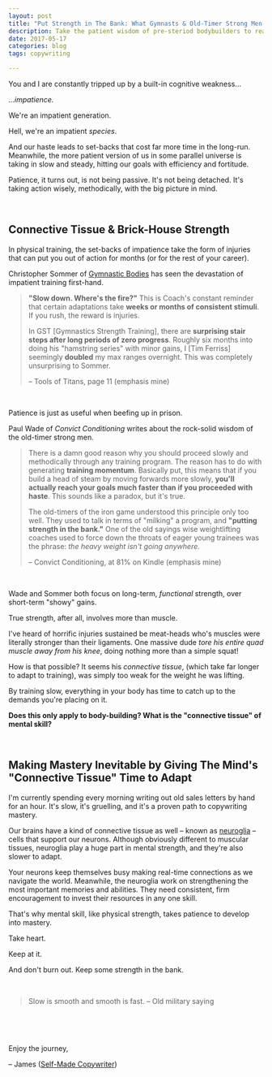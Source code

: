 ```yaml
---
layout: post
title: "Put Strength in The Bank: What Gymnasts & Old-Timer Strong Men Can Teach Us About Skill Acquisition"
description: Take the patient wisdom of pre-steriod bodybuilders to reach your goals faster.
date: 2017-05-17 
categories: blog
tags: copywriting

---
```


You and I are constantly tripped up by a built-in cognitive weakness…

*…impatience.*

We're an impatient generation. 

Hell, we're an impatient *species*. 

And our haste leads to set-backs that cost far more time in the long-run. Meanwhile, the more patient version of us in some parallel universe is taking in slow and steady, hitting our goals with efficiency and fortitude. 

Patience, it turns out, is not being passive. It's not being detached. It's taking action wisely, methodically, with the big picture in mind. 

&nbsp;

## Connective Tissue & Brick-House Strength
In physical training, the set-backs of impatience take the form of injuries that can put you out of action for months (or for the rest of your career). 

Christopher Sommer of [Gymnastic Bodies](https://www.gymnasticbodies.com/) has seen the devastation of impatient training first-hand. 

> **"Slow down. Where's the fire?"** This is Coach's constant reminder that certain adaptations take **weeks or months of consistent stimuli**. If you rush, the reward is injuries. 
>  
> In GST [Gymnastics Strength Training], there are **surprising stair steps after long periods of zero progress**. Roughly six months into doing his "hamstring series" with minor gains, I [Tim Ferriss] seemingly **doubled** my max ranges overnight. This was completely unsurprising to Sommer.
>  
> – Tools of Titans, page 11 (emphasis mine)

&nbsp; 

Patience is just as useful when beefing up in prison.

Paul Wade of *Convict Conditioning* writes about the rock-solid wisdom of the old-timer strong men.

> There is a damn good reason why you should proceed slowly and methodically through any training program. The reason has to do with generating **training momentum**. Basically put, this means that if you build a head of steam by moving forwards more slowly, **you'll actually reach your goals much faster than if you proceeded with haste**. This sounds like a paradox, but it's true. 
>  
> The old-timers of the iron game understood this principle only too well. They used to talk in terms of "milking" a program, and **"putting strength in the bank."** One of the old sayings wise weightlifting coaches used to force down the throats of eager young trainees was the phrase: *the heavy weight isn't going anywhere.*
> 
> – Convict Conditioning, at 81% on Kindle (emphasis mine)

&nbsp;

Wade and Sommer both focus on long-term, *functional* strength, over short-term "showy" gains. 

True strength, after all, involves more than muscle. 

I've heard of horrific injuries sustained be meat-heads who's muscles were literally stronger than their ligaments. One massive dude *tore his entire quad muscle away from his knee*, doing nothing more than a simple squat! 

How is that possible? It seems his *connective tissue*, (which take far longer to adapt to training), was simply too weak for the weight he was lifting. 

By training slow, everything in your body has time to catch up to the demands you're placing on it. 

**Does this only apply to body-building? What is the "connective tissue" of mental skill?**

&nbsp;

## Making Mastery Inevitable by Giving The Mind's "Connective Tissue" Time to Adapt
I'm currently spending every morning writing out old sales letters by hand for an hour. It's slow, it's gruelling, and it's a proven path to copywriting mastery. 

Our brains have a kind of connective tissue as well – known as [neuroglia](https://en.wikipedia.org/wiki/Neuroglia) – cells that support our neurons. Although obviously different to muscular tissues, neuroglia play a huge part in mental strength, and they're also slower to adapt. 

Your neurons keep themselves busy making real-time connections as we navigate the world. Meanwhile, the neuroglia work on strengthening the most important memories and abilities. They need consistent, firm encouragement to invest their resources in any one skill. 

That's why mental skill, like physical strength, takes patience to develop into mastery. 

Take heart. 

Keep at it. 

And don't burn out. Keep some strength in the bank.

&nbsp;

> Slow is smooth and smooth is fast. 
>  – Old military saying

&nbsp;

&nbsp;

Enjoy the journey,

– James ([Self-Made Copywriter](http://www.jamesmathison.co.uk/the-self-made-copywriter-intensive/))